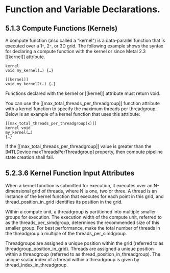 # Function and Variable Declarations.



## 5.1.3 Compute Functions (Kernels)
A compute function (also called a "kernel") is a data-parallel function that is executed over a 1-, 2-, or 3D grid.
The following example shows the syntax for declaring a compute function with the kernel or since Metal 2.3 [[kernel]] attribute.

```Metal Shading Language（MSL）
kernel
void my_kernel(…) {…}

[[kernel]]
void my_kernel2(…) {…}
```

Functions declared with the kernel or [[kernel]] attribute must return void.

You can use the [[max_total_threads_per_threadgroup]] function attribute
with a kernel function to specify the maximum threads per threadgroup.
Below is an example of a kernel function that uses this attribute:

```Metal Shading Language（MSL）
[[max_total_threads_per_threadgroup(x)]]
kernel void
my_kernel(…)
{…}
```

If the [[max_total_threads_per_threadgroup]] value
is greater than the [MTLDevice maxThreadsPerThreadgroup] property,
then compute pipeline state creation shall fail.


## 5.2.3.6 Kernel Function Input Attributes
When a kernel function is submitted for execution, it executes over an N-dimensional grid of threads, where N is one, two or three.
A thread is an instance of the kernel function that executes for each point in this grid,
and thread_position_in_grid identifies its position in the grid.

Within a compute unit, a threadgroup is partitioned into multiple smaller groups for execution.
The execution width of the compute unit, referred to as the threads_per_simdgroup, determines the recommended size of this smaller group.
For best performance, make the total number of threads in the threadgroup a multiple of the threads_per_simdgroup.

Threadgroups are assigned a unique position within the grid (referred to as threadgroup_position_in_grid).
Threads are assigned a unique position within a threadgroup (referred to as thread_position_in_threadgroup).
The unique scalar index of a thread within a threadgroup is given by thread_index_in_threadgroup.
